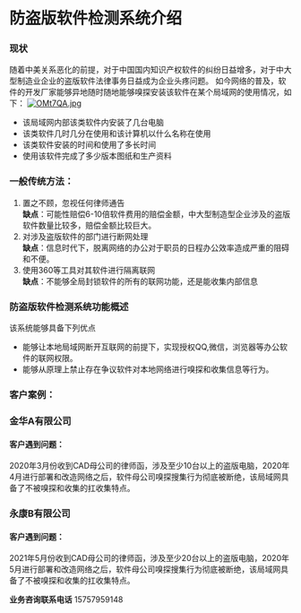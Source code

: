 # 防盗版软件检测系统介绍
### 现状
随着中美关系恶化的前提，对于中国国内知识产权软件的纠纷日益增多，对于中大型制造业企业的盗版软件法律事务日益成为企业头疼问题。
如今网络的普及，软件的开发厂家能够异地随时随地能够嗅探安装该软件在某个局域网的使用情况，如下：
[![OMt7QA.jpg](https://s1.ax1x.com/2022/05/07/OMt7QA.jpg)](https://imgtu.com/i/OMt7QA)
- 该局域网内部该类软件内安装了几台电脑
- 该类软件几时几分在使用和该计算机以什么名称在使用
- 该类软件安装的时间和使用了多长时间
- 使用该软件完成了多少版本图纸和生产资料

### 一般传统方法：
1. 置之不顾，忽视任何律师通告<br>
**缺点**：可能性赔偿6-10倍软件费用的赔偿金额，中大型制造型企业涉及的盗版软件数量比较多，赔偿金额比较巨大。
2. 对涉及盗版软件的部门进行断网处理<br>
**缺点**：信息时代下，脱离网络的办公对于职员的日程办公效率造成严重的阻碍和不便。
3. 使用360等工具对其软件进行隔离联网<br>
**缺点**：不能够全局封锁软件的所有的联网功能，还是能收集内部信息
### 防盗版软件检测系统功能概述
该系统能够具备下列优点
- 能够让本地局域网断开互联网的前提下，实现授权QQ,微信，浏览器等办公软件的联网权限。
- 能够从原理上禁止存在争议软件对本地网络进行嗅探和收集信息等行为。
### 客户案例：
### 金华A有限公司
#### 客户遇到问题：
2020年3月份收到CAD母公司的律师函，涉及至少10台以上的盗版电脑，2020年4月进行部署和改造网络之后，软件母公司嗅探搜集行为彻底被断绝，该局域网具备了不被嗅探和收集的扛收集特点。
### 永康B有限公司
#### 客户遇到问题：
2021年5月份收到CAD母公司的律师函，涉及至少20台以上的盗版电脑，2020年5月进行部署和改造网络之后，软件母公司嗅探搜集行为彻底被断绝，该局域网具备了不被嗅探和收集的扛收集特点。

**业务咨询联系电话** 15757959148
